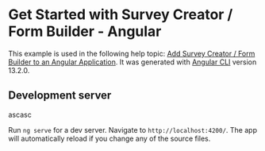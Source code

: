 # Get Started with Survey Creator / Form Builder - Angular

This example is used in the following help topic: [Add Survey Creator / Form Builder to an Angular Application](https://surveyjs.io/Documentation/Survey-Creator?id=get-started-angular). It was generated with [Angular CLI](https://github.com/angular/angular-cli) version 13.2.0.

## Development server
ascasc

Run `ng serve` for a dev server. Navigate to `http://localhost:4200/`. The app will automatically reload if you change any of the source files.
